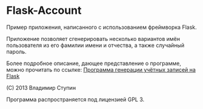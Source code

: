 Flask-Account
=============

Пример приложения, написанного с использованием фреймворка Flask.

Приложение позволяет сгенерировать несколько вариантов имён пользователя из его фамилии имени и отчества, а также случайный пароль.

Более подробное описание, дающее представление о программе, можно прочитать по ссылке:
[Программа генерации учётных записей на Flask](https://vladimir-stupin.blogspot.com/2013/04/flask_4307.html)

(C) 2013 Владимир Ступин

Программа распространяется под лицензией GPL 3.
